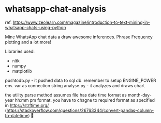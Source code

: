 # whatsapp-chat-analysis

ref. https://www.zeolearn.com/magazine/introduction-to-text-mining-in-whatsapp-chats-using-python

Mine WhatsApp chat data a draw awesome inferences. Phrase Frequency plotting and a lot more!

Libraries used:

- nltk
- numpy
- matplotlib

pushtodb.py - it pushed data to sql db. remember to setup ENGINE_POWER env. var as connection string
analyse.py - it analyzes and draws chart

the utility parse method assumes file has date time format as month-day-year hh:mm pm format.
you have to chagne to required format as specified in https://strftime.org/ (https://stackoverflow.com/questions/26763344/convert-pandas-column-to-datetime)
:tada:
